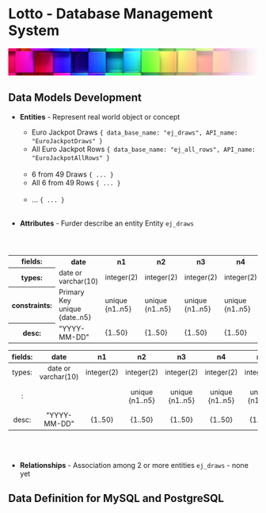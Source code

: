 # Lotto - Database Management System
![Logo egosanto.de](assets/images/documentation/logo.png)
## Data Models Development

- **Entities** - Represent real world object or concept
  - Euro Jackpot Draws ```{ data_base_name: "ej_draws", API_name: "EuroJackpotDraws" }```
  - All Euro Jackpot Rows ```{ data_base_name: "ej_all_rows", API_name: "EuroJackpotAllRows" }```
  <br>

  - 6 from 49 Draws ```{ ... }```
  - All 6 from 49 Rows ```{ ... }```
  <br>
  
  - ... ```{ ... }```
<br><br>

- **Attributes** - Furder describe an entity
Entity ```ej_draws```

<table>
    <header>
        <tr>
            <th>fields: </th><th>date</th><th>n1</th><th>n2</th><th>n3</th><th>n4</th><th>n5</th><th>en1</th><th>en2</th>
        </tr>
    </header>
    <body>
         <tr>
            <th>types: </th><td>date or <br>varchar(10)</td><td>integer(2)</td><td>integer(2)</td><td>integer(2)</td><td>integer(2)</td><td>integer(2)</td><td>integer(2)</td><td>integer(2)</td>
        </tr>
        <tr>
            <th>constraints: </th><td>Primary Key<br> unique <br>{date..n5}</td><td>unique {n1..n5}</td><td>unique {n1..n5}</td><td>unique {n1..n5}</td><td>unique {n1..n5}</td><td>unique {n1..n5}</td><td>unique {en1, en2}</td><td>unique {en1, en2}</td>
        </tr>
        <tr>
            <th>desc: </th><td>"YYYY-MM-DD"</td><td>{1..50}</td><td>{1..50}</td><td>{1..50}</td><td>{1..50}</td><td>{1..50}</td><td>{1..12}</td><td>{1..12}</td>
        </tr>
    </body>
</table>

|   fields:   | date | n1  | n2  | n3  | n4  | n5 | en1 | en2 | 
|:----:|:----:|:----:|:----:|:----:|:----:|:----:|:----:|:----:|
| types: | date or varchar(10) | integer(2) | integer(2) | integer(2) | integer(2) | integer(2) | integer(2) | integer(2) |
| : |  |  | unique {n1..n5} | unique {n1..n5} | unique {n1..n5} | unique {n1..n5} | unique {en1, en2} | unique {en1, en2} |
| desc: | "YYYY-MM-DD" | {1..50} | {1..50} | {1..50} | {1..50} | {1..50} | {1..12} | {1..12} |
<br><br>

- **Relationships** - Association among 2 or more entities
```ej_draws``` - none yet

## Data Definition for MySQL and PostgreSQL
